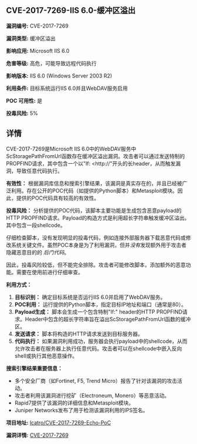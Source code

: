 ## CVE-2017-7269-IIS 6.0-缓冲区溢出

**漏洞编号:** CVE-2017-7269

**漏洞类型:** 缓冲区溢出

**影响应用:** Microsoft IIS 6.0

**危害等级:** 高危，可能导致远程代码执行

**影响版本:** IIS 6.0 (Windows Server 2003 R2)

**利用条件:** 目标系统运行IIS 6.0并且WebDAV服务启用

**POC 可用性:** 是

**投毒风险:** 5%

## 详情

CVE-2017-7269是Microsoft IIS 6.0中的WebDAV服务中ScStoragePathFromUrl函数存在缓冲区溢出漏洞。攻击者可以通过发送特制的PROPFIND请求，其中包含一个以"If: <http://"开头的长header，从而触发漏洞，导致任意代码执行。

**有效性：**
根据漏洞库信息和搜索引擎结果，该漏洞是真实存在的，并且已经被广泛利用。存在公开的POC代码（如提供的Python脚本）和Metasploit模块。因此，提供的POC代码具有较高的有效性。

**投毒风险：**
分析提供的POC代码，该脚本主要功能是生成包含恶意payload的HTTP PROPFIND请求。Payload的构造方式是利用超长字符串触发缓冲区溢出。其中包含一段shellcode。

仔细检查脚本，没有发现明显的投毒代码，例如连接外部服务器下载恶意代码或修改系统关键文件。虽然POC本身是为了利用漏洞，但并*没有*发现额外用于攻击者隐藏恶意目的的 *后门代码*。

因此，投毒风险较低，但不能完全排除。攻击者可能修改脚本，添加额外的恶意功能。需要在使用前进行仔细审查。

**利用方式：**
1.  **目标识别：** 确定目标系统是否运行IIS 6.0并启用了WebDAV服务。
2.  **POC利用：** 运行提供的Python脚本，指定目标IP地址和端口（通常是80）。
3.  **Payload生成：** 脚本会生成一个包含特制"If:" header的HTTP PROPFIND请求。Header中包含的超长字符串旨在溢出ScStoragePathFromUrl函数的缓冲区。
4.  **发送请求：** 脚本将构造的HTTP请求发送到目标服务器。
5.  **代码执行：** 如果漏洞利用成功，服务器会执行payload中的shellcode，从而允许攻击者在服务器上执行任意代码。攻击者可以在shellcode中嵌入反向shell或执行其他恶意操作。

**搜索引擎结果重要信息：**
*   多个安全厂商（如Fortinet, F5, Trend Micro）报告了针对该漏洞的攻击活动。
*   攻击者利用该漏洞进行挖矿（Electroneum, Monero）等恶意活动。
*   Rapid7提供了该漏洞的详细信息和Metasploit模块。
*   Juniper Networks发布了用于检测该漏洞利用的IPS签名。

**项目地址:** [lcatro/CVE-2017-7269-Echo-PoC](https://github.com/lcatro/CVE-2017-7269-Echo-PoC)

**漏洞详情:** [CVE-2017-7269](https://nvd.nist.gov/vuln/detail/CVE-2017-7269)
